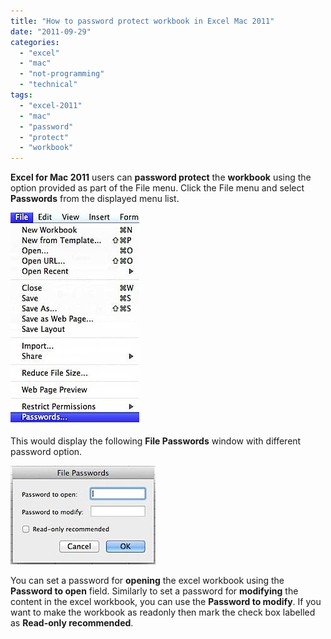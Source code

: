 ```yaml
---
title: "How to password protect workbook in Excel Mac 2011"
date: "2011-09-29"
categories: 
  - "excel"
  - "mac"
  - "not-programming"
  - "technical"
tags: 
  - "excel-2011"
  - "mac"
  - "password"
  - "protect"
  - "workbook"
---
```


**Excel for Mac 2011** users can **password protect** the **workbook** using the option provided as part of the File menu. Click the File menu and select **Passwords** from the displayed menu list.

![201109292051.jpg](/assets/images/201109292051.jpg)

This would display the following **File Passwords** window with different password option.

![201109292054.jpg](/assets/images/201109292054.jpg)

You can set a password for **opening** the excel workbook using the **Password to open** field. Similarly to set a password for **modifying** the content in the excel workbook, you can use the **Password to modify**. If you want to make the workbook as readonly then mark the check box labelled as **Read-only recommended**.
